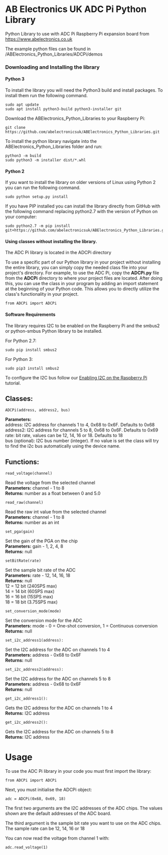 AB Electronics UK ADC Pi Python Library
=====

Python Library to use with ADC Pi Raspberry Pi expansion board from  
https://www.abelectronics.co.uk  

The example python files can be found in /ABElectronics_Python_Libraries/ADCPi/demos  

### Downloading and Installing the library


#### Python 3

To install the library you will need the Python3 build and install packages. To install them run the following command.

```
sudo apt update
sudo apt install python3-build python3-installer git
```

Download the ABElectronics_Python_Libraries to your Raspberry Pi: 

```
git clone https://github.com/abelectronicsuk/ABElectronics_Python_Libraries.git
```

To install the python library navigate into the ABElectronics_Python_Libraries folder and run:  

```
python3 -m build
sudo python3 -m installer dist/*.whl
```


#### Python 2

If you want to install the library on older versions of Linux using Python 2 you can run the following command.

```
sudo python setup.py install
```

If you have PIP installed you can install the library directly from GitHub with the following command replacing python2.7 with the version of Python on your computer:

```
sudo python2.7 -m pip install git+https://github.com/abelectronicsuk/ABElectronics_Python_Libraries.git
```

#### Using classes without installing the library.

The ADC Pi library is located in the ADCPi directory  

To use a specific part of our Python library in your project without installing the entire library, you can simply copy the needed class file into your project's directory. For example, to use the ADC Pi, copy the **ADCPi.py** file from the **ADCPi** directory to where your project files are located. After doing this, you can use the class in your program by adding an import statement at the beginning of your Python code. This allows you to directly utilize the class's functionality in your project.

```
from ADCPi import ADCPi
```
 

#### Software Requirements

The library requires I2C to be enabled on the Raspberry Pi and the smbus2 or python-smbus Python library to be installed.  

For Python 2.7:
```
sudo pip install smbus2
```
For Python 3:
```
sudo pip3 install smbus2
```

To configure the I2C bus follow our [Enabling I2C on the Raspberry Pi](https://www.abelectronics.co.uk/kb/article/1/i2c-part-2-enabling-i2c-on-the-raspberry-pi) tutorial.

Classes:
----------  
```
ADCPi(address, address2, bus)
```
**Parameters:**  
address: I2C address for channels 1 to 4, 0x68 to 0x6F. Defaults to 0x68  
address2: I2C address for channels 5 to 8, 0x68 to 0x6F. Defaults to 0x69  
rate: bit rate, values can be 12, 14, 16 or 18. Defaults to 18  
bus (optional): I2C bus number (integer).  If no value is set the class will try to find the i2c bus automatically using the device name.  

Functions:
----------
```
read_voltage(channel) 
```
Read the voltage from the selected channel  
**Parameters:** channel - 1 to 8  
**Returns:** number as a float between 0 and 5.0

```
read_raw(channel) 
```
Read the raw int value from the selected channel  
**Parameters:** channel - 1 to 8  
**Returns:** number as an int

```
set_pga(gain)
```
Set the gain of the PGA on the chip  
**Parameters:** gain -  1, 2, 4, 8  
**Returns:** null

```
setBitRate(rate)
```
Set the sample bit rate of the ADC  
**Parameters:** rate -  12, 14, 16, 18  
**Returns:** null  
12 = 12 bit (240SPS max)  
14 = 14 bit (60SPS max)  
16 = 16 bit (15SPS max)  
18 = 18 bit (3.75SPS max)  

```
set_conversion_mode(mode)
```
Set the conversion mode for the ADC  
**Parameters:** mode -  0 = One-shot conversion, 1 = Continuous conversion  
**Returns:** null  

```
set_i2c_address1(address):
```
Set the I2C address for the ADC on channels 1 to 4  
**Parameters:** address - 0x68 to 0x6F  
**Returns:** null  

```
set_i2c_address2(address):
```
Set the I2C address for the ADC on channels 5 to 8  
**Parameters:** address - 0x68 to 0x6F  
**Returns:** null  

```
get_i2c_address1():
```
Gets the I2C address for the ADC on channels 1 to 4  
**Returns:** I2C address  

```
get_i2c_address2():
```
Gets the I2C address for the ADC on channels 5 to 8  
**Returns:** I2C address  

Usage
====

To use the ADC Pi library in your code you must first import the library:
```
from ADCPi import ADCPi
```

Next, you must initialise the ADCPi object:
```
adc = ADCPi(0x68, 0x69, 18)
```
The first two arguments are the I2C addresses of the ADC chips. The values shown are the default addresses of the ADC board.  

The third argument is the sample bit rate you want to use on the ADC chips. The sample rate can be 12, 14, 16 or 18  

You can now read the voltage from channel 1 with:
```
adc.read_voltage(1)
```

